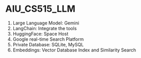 # AIU_CS515_LLM
1. Large Language Model: Gemini
2. LangChain: Integrate the tools
3. HuggingFace: Space Host
4. Google real-time Search Platform
5. Private Database: SQLite, MySQL
6. Embeddings: Vector Database Index and Similarity Search
